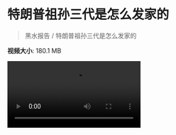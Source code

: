 # 特朗普祖孙三代是怎么发家的

> 黑水报告 / 特朗普祖孙三代是怎么发家的

**视频大小**: 180.1 MB

<div class="video"><video src="https://file.hsyhx.top/archive/黑水报告/特朗普祖孙三代是怎么发家的.mp4" controls preload>🤔 您的浏览器不支持 video 标签</video></div>